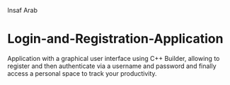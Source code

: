 Insaf Arab
# Login-and-Registration-Application
Application with a graphical user interface using C++ Builder, allowing to register and then authenticate via a username and password and finally access a personal space to track your productivity.
